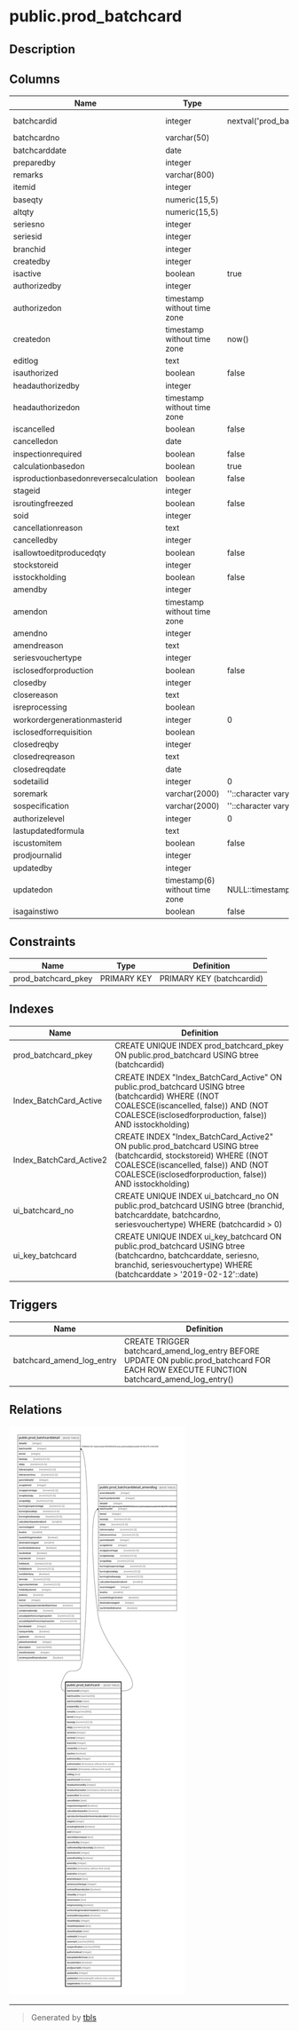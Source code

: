 # public.prod_batchcard

## Description

## Columns

| Name | Type | Default | Nullable | Children | Parents | Comment |
| ---- | ---- | ------- | -------- | -------- | ------- | ------- |
| batchcardid | integer | nextval('prod_batchcard_batchcardid_seq'::regclass) | false | [public.prod_batchcarddetail](public.prod_batchcarddetail.md) [public.prod_batchcarddetail_amendlog](public.prod_batchcarddetail_amendlog.md) |  |  |
| batchcardno | varchar(50) |  | true |  |  |  |
| batchcarddate | date |  | true |  |  |  |
| preparedby | integer |  | true |  |  |  |
| remarks | varchar(800) |  | true |  |  |  |
| itemid | integer |  | true |  |  |  |
| baseqty | numeric(15,5) |  | true |  |  |  |
| altqty | numeric(15,5) |  | true |  |  |  |
| seriesno | integer |  | true |  |  |  |
| seriesid | integer |  | true |  |  |  |
| branchid | integer |  | true |  |  |  |
| createdby | integer |  | true |  |  |  |
| isactive | boolean | true | true |  |  |  |
| authorizedby | integer |  | true |  |  |  |
| authorizedon | timestamp without time zone |  | true |  |  |  |
| createdon | timestamp without time zone | now() | true |  |  |  |
| editlog | text |  | true |  |  |  |
| isauthorized | boolean | false | true |  |  |  |
| headauthorizedby | integer |  | true |  |  |  |
| headauthorizedon | timestamp without time zone |  | true |  |  |  |
| iscancelled | boolean | false | true |  |  |  |
| cancelledon | date |  | true |  |  |  |
| inspectionrequired | boolean | false | true |  |  |  |
| calculationbasedon | boolean | true | true |  |  |  |
| isproductionbasedonreversecalculation | boolean | false | true |  |  |  |
| stageid | integer |  | true |  |  |  |
| isroutingfreezed | boolean | false | true |  |  |  |
| soid | integer |  | true |  |  |  |
| cancellationreason | text |  | true |  |  |  |
| cancelledby | integer |  | true |  |  |  |
| isallowtoeditproducedqty | boolean | false | true |  |  |  |
| stockstoreid | integer |  | true |  |  |  |
| isstockholding | boolean | false | true |  |  |  |
| amendby | integer |  | true |  |  |  |
| amendon | timestamp without time zone |  | true |  |  |  |
| amendno | integer |  | true |  |  |  |
| amendreason | text |  | true |  |  |  |
| seriesvouchertype | integer |  | true |  |  |  |
| isclosedforproduction | boolean | false | true |  |  |  |
| closedby | integer |  | true |  |  |  |
| closereason | text |  | true |  |  |  |
| isreprocessing | boolean |  | true |  |  |  |
| workordergenerationmasterid | integer | 0 | false |  |  |  |
| isclosedforrequisition | boolean |  | true |  |  |  |
| closedreqby | integer |  | true |  |  |  |
| closedreqreason | text |  | true |  |  |  |
| closedreqdate | date |  | true |  |  |  |
| sodetailid | integer | 0 | true |  |  |  |
| soremark | varchar(2000) | ''::character varying | true |  |  |  |
| sospecification | varchar(2000) | ''::character varying | true |  |  |  |
| authorizelevel | integer | 0 | true |  |  |  |
| lastupdatedformula | text |  | true |  |  |  |
| iscustomitem | boolean | false | true |  |  |  |
| prodjournalid | integer |  | true |  |  |  |
| updatedby | integer |  | true |  |  |  |
| updatedon | timestamp(6) without time zone | NULL::timestamp without time zone | true |  |  |  |
| isagainstiwo | boolean | false | true |  |  |  |

## Constraints

| Name | Type | Definition |
| ---- | ---- | ---------- |
| prod_batchcard_pkey | PRIMARY KEY | PRIMARY KEY (batchcardid) |

## Indexes

| Name | Definition |
| ---- | ---------- |
| prod_batchcard_pkey | CREATE UNIQUE INDEX prod_batchcard_pkey ON public.prod_batchcard USING btree (batchcardid) |
| Index_BatchCard_Active | CREATE INDEX "Index_BatchCard_Active" ON public.prod_batchcard USING btree (batchcardid) WHERE ((NOT COALESCE(iscancelled, false)) AND (NOT COALESCE(isclosedforproduction, false)) AND isstockholding) |
| Index_BatchCard_Active2 | CREATE INDEX "Index_BatchCard_Active2" ON public.prod_batchcard USING btree (batchcardid, stockstoreid) WHERE ((NOT COALESCE(iscancelled, false)) AND (NOT COALESCE(isclosedforproduction, false)) AND isstockholding) |
| ui_batchcard_no | CREATE UNIQUE INDEX ui_batchcard_no ON public.prod_batchcard USING btree (branchid, batchcarddate, batchcardno, seriesvouchertype) WHERE (batchcardid > 0) |
| ui_key_batchcard | CREATE UNIQUE INDEX ui_key_batchcard ON public.prod_batchcard USING btree (batchcardno, batchcarddate, seriesno, branchid, seriesvouchertype) WHERE (batchcarddate > '2019-02-12'::date) |

## Triggers

| Name | Definition |
| ---- | ---------- |
| batchcard_amend_log_entry | CREATE TRIGGER batchcard_amend_log_entry BEFORE UPDATE ON public.prod_batchcard FOR EACH ROW EXECUTE FUNCTION batchcard_amend_log_entry() |

## Relations

![er](public.prod_batchcard.svg)

---

> Generated by [tbls](https://github.com/k1LoW/tbls)
